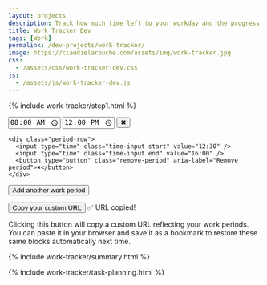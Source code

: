 ```yaml
---
layout: projects
description: Track how much time left to your workday and the progress of your daily tasks
title: Work Tracker Dev
tags: [Work]
permalink: /dev-projects/work-tracker/
image: https://claudielarouche.com/assets/img/work-tracker.jpg
css: 
  - /assets/css/work-tracker-dev.css
js:  
  - /assets/js/work-tracker-dev.js
---
```


<div class="workday-tracker">

  {% include work-tracker/step1.html %} 

  <div id="workday-periods" class="workday-periods" aria-live="polite">
    <!-- Work periods are dynamically built by JS.
         Default values are shown only if no ?periods= param is found. -->
    <div class="period-row">
      <input type="time" class="time-input start" value="08:00" />
      <input type="time" class="time-input end" value="12:00" />
      <button type="button" class="remove-period" aria-label="Remove period">✖</button>
    </div>

    <div class="period-row">
      <input type="time" class="time-input start" value="12:30" />
      <input type="time" class="time-input end" value="16:00" />
      <button type="button" class="remove-period" aria-label="Remove period">✖</button>
    </div>
  </div>



  <button type="button" class="add-period" id="add-period">Add another work period</button>

  <!-- Copy custom URL section -->
  <div class="custom-url-section">
    <button type="button" id="copy-url-btn">Copy your custom URL</button>
    <span id="copy-confirmation" class="copy-confirmation hidden">✅ URL copied!</span>
    <p class="custom-url-note">
      Clicking this button will copy a custom URL reflecting your work periods.  
      You can paste it in your browser and save it as a bookmark to restore these same blocks automatically next time.
    </p>
  </div>

  {% include work-tracker/summary.html %} 
</div>

{% include work-tracker/task-planning.html %}

